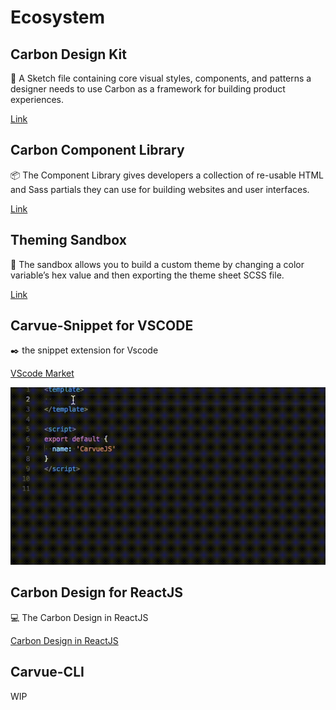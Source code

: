 # Ecosystem

## Carbon Design Kit

💎 A Sketch file containing core visual styles, components, and patterns a designer needs to use Carbon as a framework for building product experiences.

[Link](https://github.com/ibm/carbon-design-kit)

## Carbon Component Library

📦 The Component Library gives developers a collection of re-usable HTML and Sass partials they can use for building websites and user interfaces.

[Link](https://github.com/ibm/carbon-components)

## Theming Sandbox

🎨 The sandbox allows you to build a custom theme by changing a color variable’s hex value and then exporting the theme sheet SCSS file.

[Link](http://themes.carbondesignsystem.com/)


## Carvue-Snippet for VSCODE

✒️ the snippet extension for Vscode

[VScode Market](https://marketplace.visualstudio.com/items?itemName=CarvueJS.carvuejs)

![snippets](https://raw.githubusercontent.com/CarvueJS/carvue-vscode-extension/master/assets/carvueSnippet.gif)


## Carbon Design for ReactJS

💻 The Carbon Design in ReactJS

[Carbon Design in ReactJS](https://github.com/IBM/carbon-components-react)

## Carvue-CLI

WIP